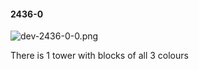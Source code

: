 #### 2436-0
![dev-2436-0-0.png](https://github.com/lil-lab/nlvr/raw/master/nlvr/dev/images/4/dev-2436-0-0.png "dev-2436-0-0.png")

There is 1 tower with blocks of all 3 colours
